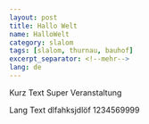 ```yaml
---
layout: post
title: Hallo Welt
name: HalloWelt
category: slalom
tags: [slalom, thurnau, bauhof]
excerpt_separator: <!--mehr-->
lang: de
---
```


Kurz Text
Super Veranstaltung
<!--mehr-->

Lang Text
dlfahksjdlöf
1234569999

